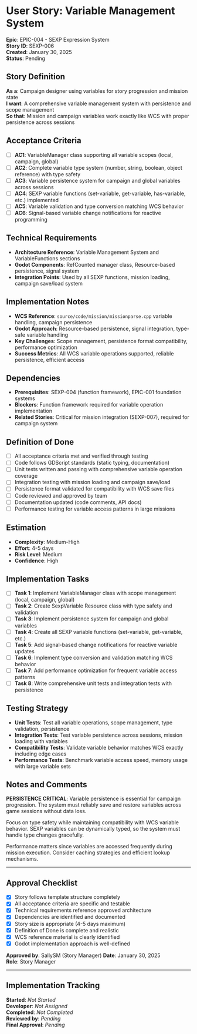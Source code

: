 # User Story: Variable Management System

**Epic**: EPIC-004 - SEXP Expression System  
**Story ID**: SEXP-006  
**Created**: January 30, 2025  
**Status**: Pending

## Story Definition
**As a**: Campaign designer using variables for story progression and mission state  
**I want**: A comprehensive variable management system with persistence and scope management  
**So that**: Mission and campaign variables work exactly like WCS with proper persistence across sessions

## Acceptance Criteria
- [ ] **AC1**: VariableManager class supporting all variable scopes (local, campaign, global)
- [ ] **AC2**: Complete variable type system (number, string, boolean, object reference) with type safety
- [ ] **AC3**: Variable persistence system for campaign and global variables across sessions
- [ ] **AC4**: SEXP variable functions (set-variable, get-variable, has-variable, etc.) implemented
- [ ] **AC5**: Variable validation and type conversion matching WCS behavior
- [ ] **AC6**: Signal-based variable change notifications for reactive programming

## Technical Requirements
- **Architecture Reference**: Variable Management System and VariableFunctions sections
- **Godot Components**: RefCounted manager class, Resource-based persistence, signal system
- **Integration Points**: Used by all SEXP functions, mission loading, campaign save/load system

## Implementation Notes
- **WCS Reference**: `source/code/mission/missionparse.cpp` variable handling, campaign persistence
- **Godot Approach**: Resource-based persistence, signal integration, type-safe variable handling
- **Key Challenges**: Scope management, persistence format compatibility, performance optimization
- **Success Metrics**: All WCS variable operations supported, reliable persistence, efficient access

## Dependencies
- **Prerequisites**: SEXP-004 (function framework), EPIC-001 foundation systems
- **Blockers**: Function framework required for variable operation implementation
- **Related Stories**: Critical for mission integration (SEXP-007), required for campaign system

## Definition of Done
- [ ] All acceptance criteria met and verified through testing
- [ ] Code follows GDScript standards (static typing, documentation)
- [ ] Unit tests written and passing with comprehensive variable operation coverage
- [ ] Integration testing with mission loading and campaign save/load
- [ ] Persistence format validated for compatibility with WCS save files
- [ ] Code reviewed and approved by team
- [ ] Documentation updated (code comments, API docs)
- [ ] Performance testing for variable access patterns in large missions

## Estimation
- **Complexity**: Medium-High
- **Effort**: 4-5 days
- **Risk Level**: Medium
- **Confidence**: High

## Implementation Tasks
- [ ] **Task 1**: Implement VariableManager class with scope management (local, campaign, global)
- [ ] **Task 2**: Create SexpVariable Resource class with type safety and validation
- [ ] **Task 3**: Implement persistence system for campaign and global variables
- [ ] **Task 4**: Create all SEXP variable functions (set-variable, get-variable, etc.)
- [ ] **Task 5**: Add signal-based change notifications for reactive variable updates
- [ ] **Task 6**: Implement type conversion and validation matching WCS behavior
- [ ] **Task 7**: Add performance optimization for frequent variable access patterns
- [ ] **Task 8**: Write comprehensive unit tests and integration tests with persistence

## Testing Strategy
- **Unit Tests**: Test all variable operations, scope management, type validation, persistence
- **Integration Tests**: Test variable persistence across sessions, mission loading with variables
- **Compatibility Tests**: Validate variable behavior matches WCS exactly including edge cases
- **Performance Tests**: Benchmark variable access speed, memory usage with large variable sets

## Notes and Comments
**PERSISTENCE CRITICAL**: Variable persistence is essential for campaign progression. The system must reliably save and restore variables across game sessions without data loss.

Focus on type safety while maintaining compatibility with WCS variable behavior. SEXP variables can be dynamically typed, so the system must handle type changes gracefully.

Performance matters since variables are accessed frequently during mission execution. Consider caching strategies and efficient lookup mechanisms.

---

## Approval Checklist
- [x] Story follows template structure completely
- [x] All acceptance criteria are specific and testable
- [x] Technical requirements reference approved architecture
- [x] Dependencies are identified and documented
- [x] Story size is appropriate (4-5 days maximum)
- [x] Definition of Done is complete and realistic
- [x] WCS reference material is clearly identified
- [x] Godot implementation approach is well-defined

**Approved by**: SallySM (Story Manager) **Date**: January 30, 2025  
**Role**: Story Manager

---

## Implementation Tracking
**Started**: _Not Started_  
**Developer**: _Not Assigned_  
**Completed**: _Not Completed_  
**Reviewed by**: _Pending_  
**Final Approval**: _Pending_